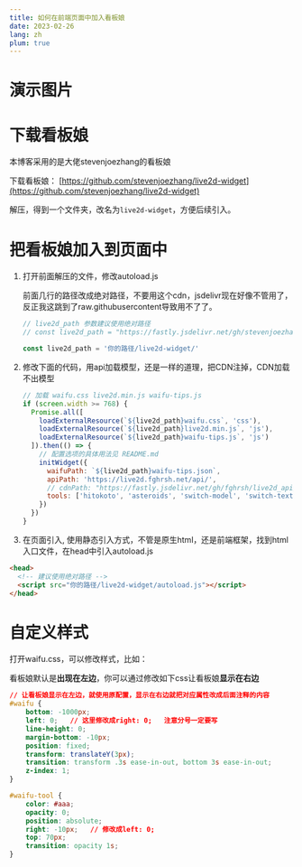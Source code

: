 ```yaml
---
title: 如何在前端页面中加入看板娘
date: 2023-02-26
lang: zh
plum: true
---
```


# 演示图片

<Live2dDemo/>

# 下载看板娘

本博客采用的是大佬stevenjoezhang的看板娘

下载看板娘： [https://github.com/stevenjoezhang/live2d-widget](https://github.com/stevenjoezhang/live2d-widget)

解压，得到一个文件夹，改名为`live2d-widget`，方便后续引入。

# 把看板娘加入到页面中

1. 打开前面解压的文件，修改autoload.js

   前面几行的路径改成绝对路径，不要用这个cdn，jsdelivr现在好像不管用了，反正我这跳到了raw.githubusercontent导致用不了了。

   ```js
   // live2d_path 参数建议使用绝对路径
   // const live2d_path = "https://fastly.jsdelivr.net/gh/stevenjoezhang/live2d-widget@latest/";

   const live2d_path = '你的路径/live2d-widget/'
   ```

2. 修改下面的代码，用api加载模型，还是一样的道理，把CDN注掉，CDN加载不出模型

   ```js
   // 加载 waifu.css live2d.min.js waifu-tips.js
   if (screen.width >= 768) {
     Promise.all([
       loadExternalResource(`${live2d_path}waifu.css`, 'css'),
       loadExternalResource(`${live2d_path}live2d.min.js`, 'js'),
       loadExternalResource(`${live2d_path}waifu-tips.js`, 'js')
     ]).then(() => {
       // 配置选项的具体用法见 README.md
       initWidget({
         waifuPath: `${live2d_path}waifu-tips.json`,
         apiPath: 'https://live2d.fghrsh.net/api/',
         // cdnPath: "https://fastly.jsdelivr.net/gh/fghrsh/live2d_api/",
         tools: ['hitokoto', 'asteroids', 'switch-model', 'switch-texture', 'photo', 'info', 'quit']
       })
     })
   }
   ```

3. 在页面引入, 使用静态引入方式，不管是原生html，还是前端框架，找到html入口文件，在head中引入autoload.js

```html
<head>
  <!-- 建议使用绝对路径 -->
  <script src="你的路径/live2d-widget/autoload.js"></script>
</head>
```

# 自定义样式

打开waifu.css，可以修改样式，比如：

看板娘默认是**出现在左边**，你可以通过修改如下css让看板娘**显示在右边**

```css
// 让看板娘显示在左边，就使用原配置，显示在右边就把对应属性改成后面注释的内容
#waifu {
	bottom: -1000px;
	left: 0;   // 这里修改成right: 0;   注意分号一定要写
	line-height: 0;
	margin-bottom: -10px;
	position: fixed;
	transform: translateY(3px);
	transition: transform .3s ease-in-out, bottom 3s ease-in-out;
	z-index: 1;
}

#waifu-tool {
	color: #aaa;
	opacity: 0;
	position: absolute;
	right: -10px;   // 修改成left: 0;
	top: 70px;
	transition: opacity 1s;
}
```
